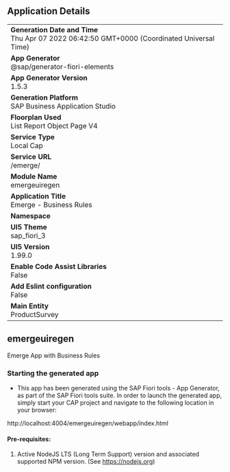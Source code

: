 ## Application Details
|               |
| ------------- |
|**Generation Date and Time**<br>Thu Apr 07 2022 06:42:50 GMT+0000 (Coordinated Universal Time)|
|**App Generator**<br>@sap/generator-fiori-elements|
|**App Generator Version**<br>1.5.3|
|**Generation Platform**<br>SAP Business Application Studio|
|**Floorplan Used**<br>List Report Object Page V4|
|**Service Type**<br>Local Cap|
|**Service URL**<br>/emerge/
|**Module Name**<br>emergeuiregen|
|**Application Title**<br>Emerge - Business Rules|
|**Namespace**<br>|
|**UI5 Theme**<br>sap_fiori_3|
|**UI5 Version**<br>1.99.0|
|**Enable Code Assist Libraries**<br>False|
|**Add Eslint configuration**<br>False|
|**Main Entity**<br>ProductSurvey|

## emergeuiregen

Emerge App with Business Rules

### Starting the generated app

-   This app has been generated using the SAP Fiori tools - App Generator, as part of the SAP Fiori tools suite.  In order to launch the generated app, simply start your CAP project and navigate to the following location in your browser:

http://localhost:4004/emergeuiregen/webapp/index.html

#### Pre-requisites:

1. Active NodeJS LTS (Long Term Support) version and associated supported NPM version.  (See https://nodejs.org)


